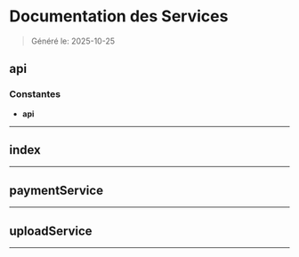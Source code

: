 # Documentation des Services

> Généré le: 2025-10-25

## api

### Constantes

- **api**

---

## index

---

## paymentService

---

## uploadService

---

